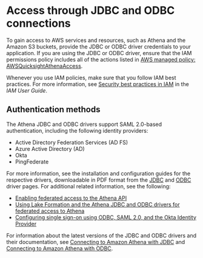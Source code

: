 # Access through JDBC and ODBC connections<a name="policy-actions"></a>

To gain access to AWS services and resources, such as Athena and the Amazon S3 buckets, provide the JDBC or ODBC driver credentials to your application\. If you are using the JDBC or ODBC driver, ensure that the IAM permissions policy includes all of the actions listed in [AWS managed policy: AWSQuicksightAthenaAccess](managed-policies.md#awsquicksightathenaaccess-managed-policy)\.

Whenever you use IAM policies, make sure that you follow IAM best practices\. For more information, see [Security best practices in IAM](https://docs.aws.amazon.com/IAM/latest/UserGuide/best-practices.html) in the *IAM User Guide*\.

## Authentication methods<a name="security-jdbc-odbc-access-authentication"></a>

The Athena JDBC and ODBC drivers support SAML 2\.0\-based authentication, including the following identity providers:
+ Active Directory Federation Services \(AD FS\)
+ Azure Active Directory \(AD\)
+ Okta 
+ PingFederate

For more information, see the installation and configuration guides for the respective drivers, downloadable in PDF format from the [JDBC](connect-with-jdbc.md) and [ODBC](connect-with-odbc.md) driver pages\. For additional related information, see the following:
+ [Enabling federated access to the Athena API](access-federation-saml.md)
+ [Using Lake Formation and the Athena JDBC and ODBC drivers for federated access to Athena](security-athena-lake-formation-jdbc.md)
+  [Configuring single sign\-on using ODBC, SAML 2\.0, and the Okta Identity Provider](okta-saml-sso.md)

For information about the latest versions of the JDBC and ODBC drivers and their documentation, see [Connecting to Amazon Athena with JDBC](connect-with-jdbc.md) and [Connecting to Amazon Athena with ODBC](connect-with-odbc.md)\.